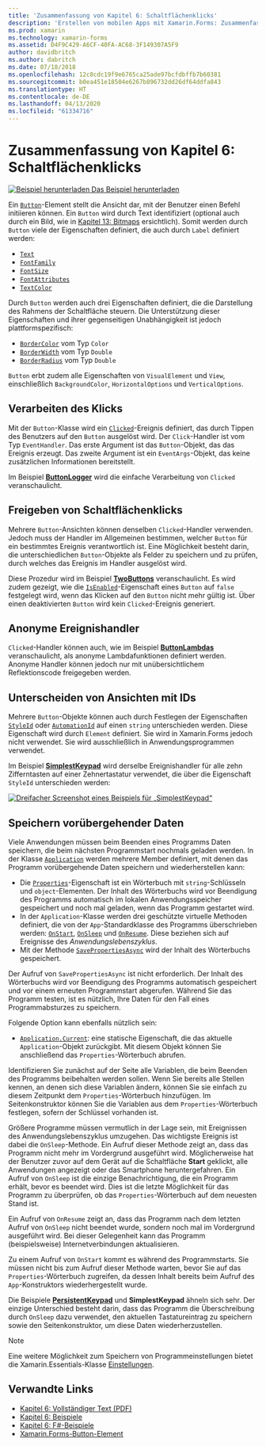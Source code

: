 ```yaml
---
title: 'Zusammenfassung von Kapitel 6: Schaltflächenklicks'
description: 'Erstellen von mobilen Apps mit Xamarin.Forms: Zusammenfassung von Kapitel 6: Schaltflächenklicks'
ms.prod: xamarin
ms.technology: xamarin-forms
ms.assetid: D4F9C429-A6CF-40FA-AC68-3F149307A5F9
author: davidbritch
ms.author: dabritch
ms.date: 07/18/2018
ms.openlocfilehash: 12c8cdc19f9e6765ca25ade97bcfdbffb7b60381
ms.sourcegitcommit: b0ea451e18504e6267b896732dd26df64ddfa843
ms.translationtype: HT
ms.contentlocale: de-DE
ms.lasthandoff: 04/13/2020
ms.locfileid: "61334716"
---
```

# <a name="summary-of-chapter-6-button-clicks"></a>Zusammenfassung von Kapitel 6: Schaltflächenklicks

[![Beispiel herunterladen](~/media/shared/download.png) Das Beispiel herunterladen](https://github.com/xamarin/xamarin-forms-book-samples/tree/master/Chapter06)

Ein [`Button`](xref:Xamarin.Forms.Button)-Element stellt die Ansicht dar, mit der Benutzer einen Befehl initiieren können. Ein `Button` wird durch Text identifiziert (optional auch durch ein Bild, wie in [Kapitel 13: Bitmaps](chapter13.md) ersichtlich). Somit werden durch `Button` viele der Eigenschaften definiert, die auch durch `Label` definiert werden:

- [`Text`](xref:Xamarin.Forms.Button.Text)
- [`FontFamily`](xref:Xamarin.Forms.Button.FontFamily)
- [`FontSize`](xref:Xamarin.Forms.Button.FontSize)
- [`FontAttributes`](xref:Xamarin.Forms.Button.FontAttributes)
- [`TextColor`](xref:Xamarin.Forms.Button.TextColor)

Durch `Button` werden auch drei Eigenschaften definiert, die die Darstellung des Rahmens der Schaltfläche steuern. Die Unterstützung dieser Eigenschaften und ihrer gegenseitigen Unabhängigkeit ist jedoch plattformspezifisch:

- [`BorderColor`](xref:Xamarin.Forms.Button.BorderColor) vom Typ `Color`
- [`BorderWidth`](xref:Xamarin.Forms.Button.BorderWidth) vom Typ `Double`
- [`BorderRadius`](xref:Xamarin.Forms.Button.BorderRadius) vom Typ `Double`

`Button` erbt zudem alle Eigenschaften von `VisualElement` und `View`, einschließlich `BackgroundColor`, `HorizontalOptions` und `VerticalOptions`.

## <a name="processing-the-click"></a>Verarbeiten des Klicks

Mit der `Button`-Klasse wird ein [`Clicked`](xref:Xamarin.Forms.Button.Clicked)-Ereignis definiert, das durch Tippen des Benutzers auf den `Button` ausgelöst wird. Der `Click`-Handler ist vom Typ `EventHandler`. Das erste Argument ist das `Button`-Objekt, das das Ereignis erzeugt. Das zweite Argument ist ein `EventArgs`-Objekt, das keine zusätzlichen Informationen bereitstellt.

Im Beispiel [**ButtonLogger**](https://github.com/xamarin/xamarin-forms-book-samples/tree/master/Chapter06/ButtonLogger) wird die einfache Verarbeitung von `Clicked` veranschaulicht.

## <a name="sharing-button-clicks"></a>Freigeben von Schaltflächenklicks

Mehrere `Button`-Ansichten können denselben `Clicked`-Handler verwenden. Jedoch muss der Handler im Allgemeinen bestimmen, welcher `Button` für ein bestimmtes Ereignis verantwortlich ist. Eine Möglichkeit besteht darin, die unterschiedlichen `Button`-Objekte als Felder zu speichern und zu prüfen, durch welches das Ereignis im Handler ausgelöst wird.

Diese Prozedur wird im Beispiel [**TwoButtons**](https://github.com/xamarin/xamarin-forms-book-samples/tree/master/Chapter06/TwoButtons) veranschaulicht. Es wird zudem gezeigt, wie die [`IsEnabled`](xref:Xamarin.Forms.VisualElement.IsEnabled)-Eigenschaft eines `Button` auf `false` festgelegt wird, wenn das Klicken auf den `Button` nicht mehr gültig ist. Über einen deaktivierten `Button` wird kein `Clicked`-Ereignis generiert.

## <a name="anonymous-event-handlers"></a>Anonyme Ereignishandler

`Clicked`-Handler können auch, wie im Beispiel [**ButtonLambdas**](https://github.com/xamarin/xamarin-forms-book-samples/tree/master/Chapter06/ButtonLambdas) veranschaulicht, als anonyme Lambdafunktionen definiert werden. Anonyme Handler können jedoch nur mit unübersichtlichem Reflektionscode freigegeben werden.

## <a name="distinguishing-views-with-ids"></a>Unterscheiden von Ansichten mit IDs

Mehrere `Button`-Objekte können auch durch Festlegen der Eigenschaften [`StyleId`](xref:Xamarin.Forms.Element.StyleId) oder [`AutomationId`](xref:Xamarin.Forms.Element.AutomationId) auf einen `string` unterschieden werden. Diese Eigenschaft wird durch `Element` definiert. Sie wird in Xamarin.Forms jedoch nicht verwendet. Sie wird ausschließlich in Anwendungsprogrammen verwendet.

Im Beispiel [**SimplestKeypad**](https://github.com/xamarin/xamarin-forms-book-samples/tree/master/Chapter06/SimplestKeypad) wird derselbe Ereignishandler für alle zehn Zifferntasten auf einer Zehnertastatur verwendet, die über die Eigenschaft `StyleId` unterschieden werden:

[![Dreifacher Screenshot eines Beispiels für „SimplestKeypad“](images/ch06fg04-small.png "Rechner")](images/ch06fg04-large.png#lightbox "Rechner")

## <a name="saving-transient-data"></a>Speichern vorübergehender Daten

Viele Anwendungen müssen beim Beenden eines Programms Daten speichern, die beim nächsten Programmstart nochmals geladen werden. In der Klasse [`Application`](xref:Xamarin.Forms.Application) werden mehrere Member definiert, mit denen das Programm vorübergehende Daten speichern und wiederherstellen kann:

- Die [`Properties`](xref:Xamarin.Forms.Application.Properties)-Eigenschaft ist ein Wörterbuch mit `string`-Schlüsseln und `object`-Elementen. Der Inhalt des Wörterbuchs wird vor Beendigung des Programms automatisch im lokalen Anwendungsspeicher gespeichert und noch mal geladen, wenn das Programm gestartet wird.
- In der `Application`-Klasse werden drei geschützte virtuelle Methoden definiert, die von der `App`-Standardklasse des Programms überschrieben werden: [`OnStart`](xref:Xamarin.Forms.Application.OnStart), [`OnSleep`](xref:Xamarin.Forms.Application.OnSleep) und [`OnResume`](xref:Xamarin.Forms.Application.OnResume). Diese beziehen sich auf Ereignisse des *Anwendungslebenszyklus*.
- Mit der Methode [`SavePropertiesAsync`](xref:Xamarin.Forms.Application.SavePropertiesAsync) wird der Inhalt des Wörterbuchs gespeichert.

Der Aufruf von `SavePropertiesAsync` ist nicht erforderlich. Der Inhalt des Wörterbuchs wird vor Beendigung des Programms automatisch gespeichert und vor einem erneuten Programmstart abgerufen. Während Sie das Programm testen, ist es nützlich, Ihre Daten für den Fall eines Programmabsturzes zu speichern.

Folgende Option kann ebenfalls nützlich sein:

- [`Application.Current`](xref:Xamarin.Forms.Application.Current): eine statische Eigenschaft, die das aktuelle `Application`-Objekt zurückgibt. Mit diesem Objekt können Sie anschließend das `Properties`-Wörterbuch abrufen.

Identifizieren Sie zunächst auf der Seite alle Variablen, die beim Beenden des Programms beibehalten werden sollen. Wenn Sie bereits alle Stellen kennen, an denen sich diese Variablen ändern, können Sie sie einfach zu diesem Zeitpunkt dem `Properties`-Wörterbuch hinzufügen. Im Seitenkonstruktor können Sie die Variablen aus dem `Properties`-Wörterbuch festlegen, sofern der Schlüssel vorhanden ist.

Größere Programme müssen vermutlich in der Lage sein, mit Ereignissen des Anwendungslebenszyklus umzugehen. Das wichtigste Ereignis ist dabei die `OnSleep`-Methode. Ein Aufruf dieser Methode zeigt an, dass das Programm nicht mehr im Vordergrund ausgeführt wird. Möglicherweise hat der Benutzer zuvor auf dem Gerät auf die Schaltfläche **Start** geklickt, alle Anwendungen angezeigt oder das Smartphone heruntergefahren. Ein Aufruf von `OnSleep` ist die einzige Benachrichtigung, die ein Programm erhält, bevor es beendet wird. Dies ist die letzte Möglichkeit für das Programm zu überprüfen, ob das `Properties`-Wörterbuch auf dem neuesten Stand ist.

Ein Aufruf von `OnResume` zeigt an, dass das Programm nach dem letzten Aufruf von `OnSleep` nicht beendet wurde, sondern noch mal im Vordergrund ausgeführt wird. Bei dieser Gelegenheit kann das Programm (beispielsweise) Internetverbindungen aktualisieren.

Zu einem Aufruf von `OnStart` kommt es während des Programmstarts. Sie müssen nicht bis zum Aufruf dieser Methode warten, bevor Sie auf das `Properties`-Wörterbuch zugreifen, da dessen Inhalt bereits beim Aufruf des `App`-Konstruktors wiederhergestellt wurde.

Die Beispiele [**PersistentKeypad**](https://github.com/xamarin/xamarin-forms-book-samples/tree/master/Chapter06/PersistentKeypad) und **SimplestKeypad** ähneln sich sehr. Der einzige Unterschied besteht darin, dass das Programm die Überschreibung durch `OnSleep` dazu verwendet, den aktuellen Tastatureintrag zu speichern sowie den Seitenkonstruktor, um diese Daten wiederherzustellen.

> [!NOTE]
> Eine weitere Möglichkeit zum Speichern von Programmeinstellungen bietet die Xamarin.Essentials-Klasse [Einstellungen](~/essentials/preferences.md).

## <a name="related-links"></a>Verwandte Links

- [Kapitel 6: Vollständiger Text (PDF)](https://download.xamarin.com/developer/xamarin-forms-book/XamarinFormsBook-Ch06-Apr2016.pdf)
- [Kapitel 6: Beispiele](https://github.com/xamarin/xamarin-forms-book-samples/tree/master/Chapter06)
- [Kapitel 6: F#-Beispiele](https://github.com/xamarin/xamarin-forms-book-samples/tree/master/Chapter06/FS)
- [Xamarin.Forms-Button-Element](~/xamarin-forms/user-interface/button.md)
